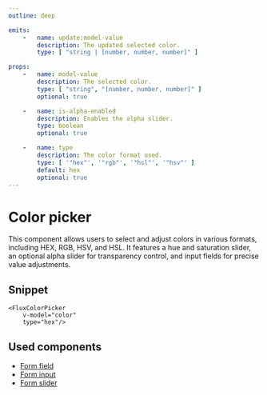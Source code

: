 ```yaml
---
outline: deep

emits:
    -   name: update:model-value
        description: The updated selected color.
        type: [ "string | [number, number, number]" ]

props:
    -   name: model-value
        description: The selected color.
        type: [ "string", "[number, number, number]" ]
        optional: true

    -   name: is-alpha-enabled
        description: Enables the alpha slider.
        type: boolean
        optional: true

    -   name: type
        description: The color format used.
        type: [ '"hex"', '"rgb"', '"hsl"', '"hsv"' ]
        default: hex
        optional: true
---
```


<script
    lang="ts"
    setup>
    import { FluxColorPicker, FluxPane, FluxPaneBody } from '@basmilius/flux';
</script>

# Color picker

This component allows users to select and adjust colors in various formats, including HEX, RGB, HSV, and HSL. It features a hue and saturation slider, an optional alpha slider for transparency control, and input fields for precise value adjustments.

<Preview>
    <FluxPane style="width: 330px">
        <FluxColorPicker
            :model-value="[31, 75, 109]"
            type="rgb"/>
    </FluxPane>
</Preview>

<FrontmatterDocs/>

## Snippet

```vue
<FluxColorPicker
    v-model="color"
    type="hex"/>
```

## Used components

- [Form field](./form/field)
- [Form input](./form/input)
- [Form slider](./form/slider)
